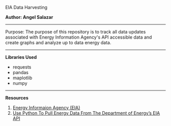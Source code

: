 EIA Data Harvesting

**Author: Angel Salazar**

***

Purpose: The purpose of this repository is to track all data updates associated with Energy Information Agency's API accessible data and create graphs and analyze up to data energy data.

***

**Libraries Used**
- requests
- pandas
- maplotlib
- numpy

***

**Resources**

1. [Energy Informaion Agency (EIA)](https://www.eia.gov/)
2. [Use Python To Pull Energy Data From The Department of Energy’s EIA API](https://medium.com/analytics-vidhya/use-python-to-pull-energy-data-from-the-us-department-of-energys-api-11d6f724927e)
